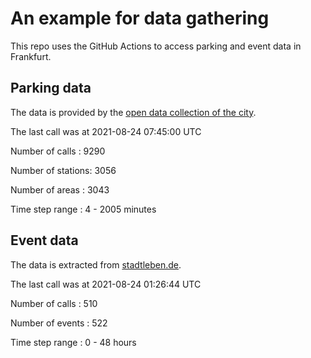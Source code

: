 # An example for data gathering

This repo uses the GitHub Actions to access parking and event data in Frankfurt.

## Parking data
The data is provided by the [open data collection of the city](https://www.offenedaten.frankfurt.de/).

The last call was at 2021-08-24 07:45:00 UTC

Number of calls   : 9290

Number of stations: 3056

Number of areas   : 3043

Time step range   :    4 - 2005 minutes


## Event data
The data is extracted from [stadtleben.de](https://stadtleben.de/frankfurt/).

The last call was at 2021-08-24 01:26:44 UTC

Number of calls   : 510

Number of events  : 522

Time step range   :   0 -  48 hours


